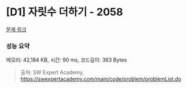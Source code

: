# [D1] 자릿수 더하기 - 2058 

[문제 링크](https://swexpertacademy.com/main/code/problem/problemDetail.do?contestProbId=AV5QPRjqA10DFAUq) 

### 성능 요약

메모리: 42,184 KB, 시간: 90 ms, 코드길이: 363 Bytes



> 출처: SW Expert Academy, https://swexpertacademy.com/main/code/problem/problemList.do